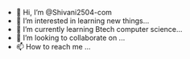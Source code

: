 - 👋 Hi, I’m @Shivani2504-com
- 👀 I’m interested in learning new things...
- 🌱 I’m currently learning Btech computer science...
- 💞️ I’m looking to collaborate on ...
- 📫 How to reach me ...

<!---
Shivani2504-com/Shivani2504-com is a ✨ special ✨ repository because its `README.md` (this file) appears on your GitHub profile.
You can click the Preview link to take a look at your changes.
--->
